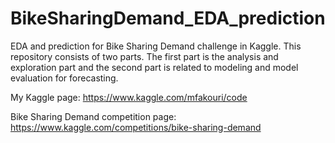 # BikeSharingDemand_EDA_prediction
EDA and prediction for Bike Sharing Demand challenge in Kaggle.
This repository consists of two parts. The first part is the analysis and exploration part and the second part is related to modeling and model evaluation for forecasting.

My Kaggle page:
https://www.kaggle.com/mfakouri/code

Bike Sharing Demand competition page:
https://www.kaggle.com/competitions/bike-sharing-demand
